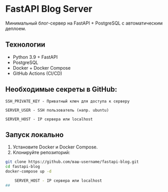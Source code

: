 # FastAPI Blog Server

Минимальный блог-сервер на FastAPI + PostgreSQL с автоматическим деплоем.

## Технологии
- Python 3.9 + FastAPI
- PostgreSQL
- Docker + Docker Compose
- GitHub Actions (CI/CD)

## Необходимые секреты в GitHub:

    SSH_PRIVATE_KEY - Приватный ключ для доступа к серверу

    SERVER_USER - SSH пользователь (напр. ubuntu)

    SERVER_HOST - IP сервера или localhost
## Запуск локально 
1. Установите Docker и Docker Compose.
2. Клонируйте репозиторий:
```bash
git clone https://github.com/ваш-username/fastapi-blog.git
cd fastapi-blog
docker-compose up -d

    SERVER_HOST - IP сервера или localhost
##
